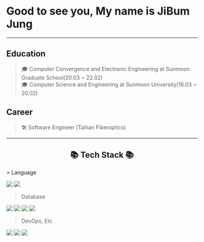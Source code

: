 # Good to see you, My name is JiBum Jung
---
## Education

>🎓 Computer Convergence and Electronic Engineering at Sunmoon Graduate School(20.03 ~ 22.02)   
>🎓 Computer Science and Engineering at Sunmoon University(16.03 ~ 20.02)

## Career

> 🛠 Software Engineer (Taihan Fiberoptics)
---

<h2 align="center">📚 Tech Stack 📚</h3>
> Language

<img src="https://img.shields.io/badge/-python-blue"/> <img src="https://img.shields.io/badge/-CS-blue"/> 

> Database

<img src="https://img.shields.io/badge/-mysql-red"/> <img src="https://img.shields.io/badge/-MsSql-red"/> <img src="https://img.shields.io/badge/-Oracle-red"/> <img src="https://img.shields.io/badge/-mariaDB-red"/>

> DevOps, Etc

<img src="https://img.shields.io/badge/-Github-green"/> <img src="https://img.shields.io/badge/-Docker-green"/> <img src="https://img.shields.io/badge/-vscode-green"/>

<!--
**JungJiBum/JungJiBum** is a ✨ _special_ ✨ repository because its `README.md` (this file) appears on your GitHub profile.

Here are some ideas to get you started:

- 🔭 I’m currently working on ...
- 🌱 I’m currently learning ...
- 👯 I’m looking to collaborate on ...
- 🤔 I’m looking for help with ...
- 💬 Ask me about ...
- 📫 How to reach me: ...
- 😄 Pronouns: ...
- ⚡ Fun fact: ...
-->

